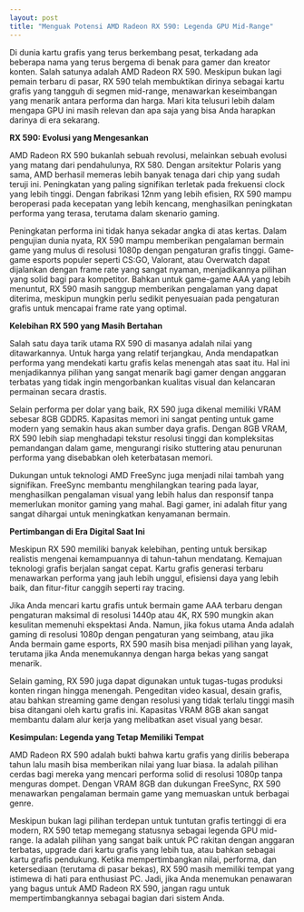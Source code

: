 ```yaml
---
layout: post
title: "Menguak Potensi AMD Radeon RX 590: Legenda GPU Mid-Range"
---
```


Di dunia kartu grafis yang terus berkembang pesat, terkadang ada beberapa nama yang terus bergema di benak para gamer dan kreator konten. Salah satunya adalah AMD Radeon RX 590. Meskipun bukan lagi pemain terbaru di pasar, RX 590 telah membuktikan dirinya sebagai kartu grafis yang tangguh di segmen mid-range, menawarkan keseimbangan yang menarik antara performa dan harga. Mari kita telusuri lebih dalam mengapa GPU ini masih relevan dan apa saja yang bisa Anda harapkan darinya di era sekarang.

**RX 590: Evolusi yang Mengesankan**

AMD Radeon RX 590 bukanlah sebuah revolusi, melainkan sebuah evolusi yang matang dari pendahulunya, RX 580. Dengan arsitektur Polaris yang sama, AMD berhasil memeras lebih banyak tenaga dari chip yang sudah teruji ini. Peningkatan yang paling signifikan terletak pada frekuensi clock yang lebih tinggi. Dengan fabrikasi 12nm yang lebih efisien, RX 590 mampu beroperasi pada kecepatan yang lebih kencang, menghasilkan peningkatan performa yang terasa, terutama dalam skenario gaming.

Peningkatan performa ini tidak hanya sekadar angka di atas kertas. Dalam pengujian dunia nyata, RX 590 mampu memberikan pengalaman bermain game yang mulus di resolusi 1080p dengan pengaturan grafis tinggi. Game-game esports populer seperti CS:GO, Valorant, atau Overwatch dapat dijalankan dengan frame rate yang sangat nyaman, menjadikannya pilihan yang solid bagi para kompetitor. Bahkan untuk game-game AAA yang lebih menuntut, RX 590 masih sanggup memberikan pengalaman yang dapat diterima, meskipun mungkin perlu sedikit penyesuaian pada pengaturan grafis untuk mencapai frame rate yang optimal.

**Kelebihan RX 590 yang Masih Bertahan**

Salah satu daya tarik utama RX 590 di masanya adalah nilai yang ditawarkannya. Untuk harga yang relatif terjangkau, Anda mendapatkan performa yang mendekati kartu grafis kelas menengah atas saat itu. Hal ini menjadikannya pilihan yang sangat menarik bagi gamer dengan anggaran terbatas yang tidak ingin mengorbankan kualitas visual dan kelancaran permainan secara drastis.

Selain performa per dolar yang baik, RX 590 juga dikenal memiliki VRAM sebesar 8GB GDDR5. Kapasitas memori ini sangat penting untuk game modern yang semakin haus akan sumber daya grafis. Dengan 8GB VRAM, RX 590 lebih siap menghadapi tekstur resolusi tinggi dan kompleksitas pemandangan dalam game, mengurangi risiko stuttering atau penurunan performa yang disebabkan oleh keterbatasan memori.

Dukungan untuk teknologi AMD FreeSync juga menjadi nilai tambah yang signifikan. FreeSync membantu menghilangkan tearing pada layar, menghasilkan pengalaman visual yang lebih halus dan responsif tanpa memerlukan monitor gaming yang mahal. Bagi gamer, ini adalah fitur yang sangat dihargai untuk meningkatkan kenyamanan bermain.

**Pertimbangan di Era Digital Saat Ini**

Meskipun RX 590 memiliki banyak kelebihan, penting untuk bersikap realistis mengenai kemampuannya di tahun-tahun mendatang. Kemajuan teknologi grafis berjalan sangat cepat. Kartu grafis generasi terbaru menawarkan performa yang jauh lebih unggul, efisiensi daya yang lebih baik, dan fitur-fitur canggih seperti ray tracing.

Jika Anda mencari kartu grafis untuk bermain game AAA terbaru dengan pengaturan maksimal di resolusi 1440p atau 4K, RX 590 mungkin akan kesulitan memenuhi ekspektasi Anda. Namun, jika fokus utama Anda adalah gaming di resolusi 1080p dengan pengaturan yang seimbang, atau jika Anda bermain game esports, RX 590 masih bisa menjadi pilihan yang layak, terutama jika Anda menemukannya dengan harga bekas yang sangat menarik.

Selain gaming, RX 590 juga dapat digunakan untuk tugas-tugas produksi konten ringan hingga menengah. Pengeditan video kasual, desain grafis, atau bahkan streaming game dengan resolusi yang tidak terlalu tinggi masih bisa ditangani oleh kartu grafis ini. Kapasitas VRAM 8GB akan sangat membantu dalam alur kerja yang melibatkan aset visual yang besar.

**Kesimpulan: Legenda yang Tetap Memiliki Tempat**

AMD Radeon RX 590 adalah bukti bahwa kartu grafis yang dirilis beberapa tahun lalu masih bisa memberikan nilai yang luar biasa. Ia adalah pilihan cerdas bagi mereka yang mencari performa solid di resolusi 1080p tanpa menguras dompet. Dengan VRAM 8GB dan dukungan FreeSync, RX 590 menawarkan pengalaman bermain game yang memuaskan untuk berbagai genre.

Meskipun bukan lagi pilihan terdepan untuk tuntutan grafis tertinggi di era modern, RX 590 tetap memegang statusnya sebagai legenda GPU mid-range. Ia adalah pilihan yang sangat baik untuk PC rakitan dengan anggaran terbatas, upgrade dari kartu grafis yang lebih tua, atau bahkan sebagai kartu grafis pendukung. Ketika mempertimbangkan nilai, performa, dan ketersediaan (terutama di pasar bekas), RX 590 masih memiliki tempat yang istimewa di hati para enthusiast PC. Jadi, jika Anda menemukan penawaran yang bagus untuk AMD Radeon RX 590, jangan ragu untuk mempertimbangkannya sebagai bagian dari sistem Anda.
